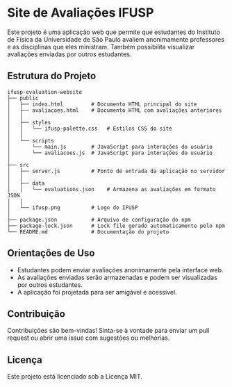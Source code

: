 # Site de Avaliações IFUSP

Este projeto é uma aplicação web que permite que estudantes do Instituto de Física da Universidade de São Paulo avaliem anonimamente professores e as disciplinas que eles ministram. Também possibilita visualizar avaliações enviadas por outros estudantes.

## Estrutura do Projeto

```
ifusp-evaluation-website
├── public
│   ├── index.html         # Documento HTML principal do site
│   ├── avaliacoes.html    # Documento HTML com avaliações anteriores
│   │
│   ├── styles
│   │   └── ifusp-palette.css   # Estilos CSS do site
│   │
│   └── scripts
│       └── main.js        # JavaScript para interações do usuário
│       └── avaliacoes.js  # JavaScript para interações do usuário
│
├── src
│   ├── server.js          # Ponto de entrada da aplicação no servidor
│   │
│   ├── data
│   │   └── evaluations.json    # Armazena as avaliações em formato JSON
│   │
│   └── ifusp.png          # Logo do IFUSP
│
├── package.json           # Arquivo de configuração do npm
├── package-lock.json      # Lock file gerado automaticamente pelo npm
└── README.md              # Documentação do projeto
```

## Orientações de Uso

- Estudantes podem enviar avaliações anonimamente pela interface web.
- As avaliações enviadas serão armazenadas e podem ser visualizadas por outros estudantes.
- A aplicação foi projetada para ser amigável e acessível.

## Contribuição

Contribuições são bem-vindas! Sinta-se à vontade para enviar um pull request ou abrir uma issue com sugestões ou melhorias.

## Licença

Este projeto está licenciado sob a Licença MIT.